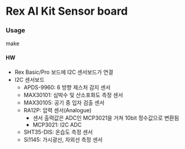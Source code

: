 # Rex AI Kit Sensor board
### Usage

 make

#### HW

* Rex Basic/Pro 보드에 I2C 센서보드가 연결
* I2C 센서보드
  * APDS-9960: 6 방향 제스처 감지 센서
  * MAX30101: 심박수 및 산소포화도 측정 센서
  * MAX30105: 공기 중 입자 검출 센서
  * RA12P: 압력 센서(Analogue)
    * 센서 출력값은 ADC인 MCP3021을 거쳐 10bit 정수값으로 변환됨
    * MCP3021: I2C ADC
  * SHT35-DIS: 온습도 측정 센서
  * Si1145: 가시광선, 자외선 측정 센서


